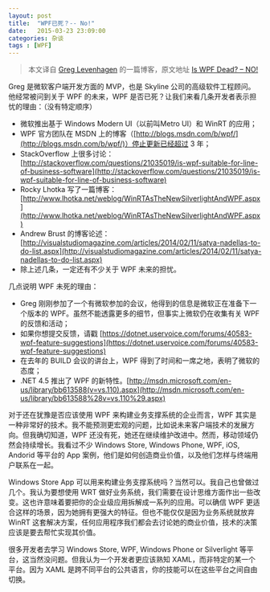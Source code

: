 ```yaml
---
layout: post
title:  "WPF已死？-- No!"
date:   2015-03-23 23:09:00
categories: 杂谈
tags : [WPF]
---
```


> 本文译自 [Greg Levenhagen](http://greglevenhagen.com/about-me/ "Greg Levenhagen") 的一篇博客，原文地址 [Is WPF Dead? – NO!](http://greglevenhagen.com/is-wpf-dead-no/ "Is WPF Dead? – NO!")

<!-- more -->

Greg 是微软客户端开发方面的 MVP，也是 Skyline 公司的高级软件工程顾问。他经常被问到关于 WPF 的未来，WPF 是否已死？让我们来看几条开发者表示担忧的理由：（没有特定顺序）

 - 微软推出基于 Windows Modern UI（以前叫Metro UI）和 WinRT 的应用；
 - WPF 官方团队在 MSDN 上的博客（[http://blogs.msdn.com/b/wpf/](http://blogs.msdn.com/b/wpf/)）停止更新已经超过 3 年；
 - StackOverflow 上很多讨论：[http://stackoverflow.com/questions/21035019/is-wpf-suitable-for-line-of-business-software](http://stackoverflow.com/questions/21035019/is-wpf-suitable-for-line-of-business-software)
 - Rocky Lhotka 写了一篇博客：[http://www.lhotka.net/weblog/WinRTAsTheNewSilverlightAndWPF.aspx](http://www.lhotka.net/weblog/WinRTAsTheNewSilverlightAndWPF.aspx)
 - Andrew Brust 的博客论述：[http://visualstudiomagazine.com/articles/2014/02/11/satya-nadellas-to-do-list.aspx](http://visualstudiomagazine.com/articles/2014/02/11/satya-nadellas-to-do-list.aspx)
 - 除上述几条，一定还有不少关于 WPF 未来的担忧。


几点说明 WPF 未死的理由：

 - Greg 刚刚参加了一个有微软参加的会议，他得到的信息是微软正在准备下一个版本的 WPF。虽然不能透露更多的细节，但事实上微软仍在收集有关 WPF 的反馈和活动；
 - 如果你想提交反馈，请戳 [https://dotnet.uservoice.com/forums/40583-wpf-feature-suggestions](https://dotnet.uservoice.com/forums/40583-wpf-feature-suggestions)
 - 在去年的 BUILD 会议的讲台上，WPF 得到了时间和一席之地，表明了微软的态度；
 - .NET 4.5 推出了 WPF 的新特性。[http://msdn.microsoft.com/en-us/library/bb613588(v=vs.110).aspx](http://msdn.microsoft.com/en-us/library/bb613588%28v=vs.110%29.aspx)

<!-- more -->

对于还在犹豫是否应该使用 WPF 来构建业务支撑系统的企业而言，WPF 其实是一种非常好的技术。我不能预测更宏观的问题，比如说未来客户端技术的发展方向。但我确切知道，WPF 还没有死，她还在继续维护改进中。然而，移动领域仍然会持续增长。我看过不少 Windows Store, Windows Phone, WPF, iOS, Andorid 等平台的 App 案例，他们是如何创造商业价值，以及他们怎样与终端用户联系在一起。

Windows Store App 可以用来构建业务支撑系统吗？当然可以。我自己也曾做过几个。我认为要想使用 WRT 做好业务系统，我们需要在设计思维方面作出一些改变。这也许意味着要把你的企业级应用拆解成一系列的应用。可以确信 WPF 更适合这样的场景，因为她拥有更强大的特征。但也不能仅仅是因为业务系统就放弃 WinRT 这套解决方案，任何应用程序我们都会去讨论她的商业价值，技术的决策应该是要去帮忙实现其价值。

很多开发者去学习 Windows Store, WPF, Windows Phone or Silverlight 等平台，这当然没问题。但我认为一个开发者更应该熟知 XAML，而非特定的某一个平台。因为 XAML 是跨不同平台的公共语言，你的技能可以在这些平台之间自由切换。
